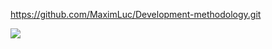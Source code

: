 https://github.com/MaximLuc/Development-methodology.git

<a href="https://codeclimate.com/github/MaximLuc/Development-methodology/maintainability"><img src="https://api.codeclimate.com/v1/badges/29d6ba7ec4427c7ce288/maintainability" /></a>